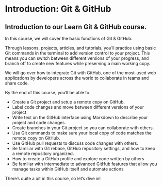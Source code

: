 <h1>Introduction: Git & GitHub</h1>

<h2>Introduction to our Learn Git & GitHub course.</h2>

In this course, we will cover the basic functions of Git & GitHub.

Through lessons, projects, articles, and tutorials, you’ll practice using basic Git commands in the terminal to add version control to your project. This means you can switch between different versions of your progress, and branch off to create new features while preserving a main working copy.

We will go over how to integrate Git with GitHub, one of the most-used web applications by developers across the world to collaborate in teams and share code.

By the end of this course, you’ll be able to:

* Create a Git project and setup a remote copy on GitHub.
* Label code changes and move between different versions of your project.
* Write text on the GitHub interface using Markdown to describe your project and code changes.
* Create branches in your Git project so you can collaborate with others.
* Use Git commands to make sure your local copy of code matches the remote copy on GitHub.
* Use GitHub pull requests to discuss code changes with others.
* Be familiar with Git rebase, GitHub repository settings, and how to keep a remote repository organized.
* How to create a GitHub profile and explore code written by others
* Be familiar with intermediate to advanced GitHub features that allow you manage tasks within GitHub itself and automate actions

There’s quite a bit in this course, so let’s dive in!